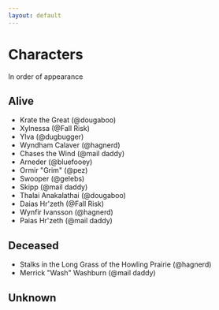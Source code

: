 ```yaml
---
layout: default
---
```


# Characters

In order of appearance

## Alive
- Krate the Great (@dougaboo)
- Xylnessa (@Fall Risk)
- Ylva (@dugbugger)
- Wyndham Calaver (@hagnerd)
- Chases the Wind (@mail daddy)
- Arneder (@bluefooey)
- Ormir "Grim" (@pez)
- Swooper (@gelebs)
- Skipp (@mail daddy)
- Thalai Anakalathai (@dougaboo)
- Daias Hr'zeth (@Fall Risk)
- Wynfir Ivansson (@hagnerd)
- Paias Hr'zeth (@mail daddy)

## Deceased
- Stalks in the Long Grass of the  Howling Prairie (@hagnerd)
- Merrick "Wash" Washburn (@mail daddy)

## Unknown